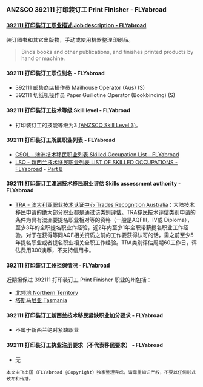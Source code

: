 ### ANZSCO 392111 打印装订工 Print Finisher - FLYabroad ###

#### [392111 打印装订工职业描述 Job description - FLYabroad](http://www.flyabroadvisa.com/anzsco/3921.html#392111)

装订图书和其它出版物，手动或使用机器整理印刷品。

> Binds books and other publications, and finishes printed products by hand or machine.

#### 392111 打印装订工职位别名 - FLYabroad
 
- 392111 邮售商店操作员 Mailhouse Operator (Aus) (S)
- 392111 切纸机操作员 Paper Guillotine Operator (Bookbinding) (S)

#### 392111 打印装订工技术等级 Skill level - FLYabroad

- 打印装订工的技能等级为3 [(ANZSCO Skill Level 3)](http://www.flyabroadvisa.com/anzsco/)。

#### 392111 打印装订工所属职业列表 - FLYabroad

- [CSOL - 澳洲技术移民职业列表 Skilled Occupation List - FLYabroad](http://www.flyabroadvisa.com/sol/)
- [LSO - 新西兰技术移民职业列表 LIST OF SKILLED OCCUPATIONS - FLYabroad](http://nz.flyabroadvisa.com/lso/) - [Part B](partb)

#### 392111 打印装订工澳洲技术移民职业评估 Skills assessment authority - FLYabroad

- [TRA - 澳大利亚职业技术认证中心 Trades Recognition Australia](http://www.flyabroadvisa.com/ass/tra.html)：大陆技术移民申请的绝大部分职业都是通过该类别评估。TRA移民技术评估类别申请的条件为具有澳洲要提名职业相对等的资格（一般是AQFIII，IV或 Diploma），至少3年的全职提名职业作经验，近2年内至少1年全职带薪提名职业工作经验。对于在获得等同AQF相关资质之前的工作要获得认可的话，需之前至少5年提名职业或者提名职业相关全职工作经验。TRA类别评估周期60工作日，评估费用300澳币，不支持信用卡。

#### 392111 打印装订工州担保情况 - FLYabroad

近期担保过 392111 打印装订工 Print Finisher 职业的州包括：

- [北领地 Northern Territory](http://www.flyabroadvisa.com/zdb/nt.html)
- [塔斯马尼亚 Tasmania](http://www.flyabroadvisa.com/zdb/tas.html)

#### 392111 打印装订工新西兰技术移民紧缺职业加分要求 - FLYabroad

- 不属于新西兰绝对紧缺职业

#### 392111 打印装订工执业注册要求（不代表移民要求） - FLYabroad

- 无

`本文由飞出国（FLYabroad @Copyright）独家整理完成，请尊重知识产权，不要以任何形式散布和传播。`